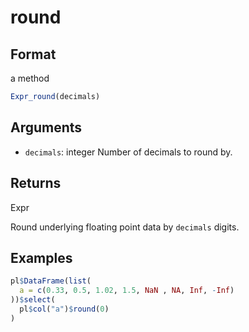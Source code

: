 # round

## Format

a method

```r
Expr_round(decimals)
```

## Arguments

- `decimals`: integer Number of decimals to round by.

## Returns

Expr

Round underlying floating point data by `decimals` digits.

## Examples

```r
pl$DataFrame(list(
  a = c(0.33, 0.5, 1.02, 1.5, NaN , NA, Inf, -Inf)
))$select(
  pl$col("a")$round(0)
)
```